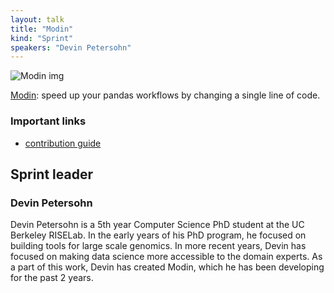 ```yaml
---
layout: talk
title: "Modin"
kind: "Sprint"
speakers: "Devin Petersohn"
---
```


![Modin img](https://github.com/modin-project/modin/raw/3d6368edf311995ad231ec5342a51cd9e4e3dc20/docs/img/MODIN_ver2_hrz.png?raw=true)

[Modin](https://github.com/modin-project/modin): speed up your pandas workflows by changing a single line of code.

### Important links
- [contribution guide](https://modin.readthedocs.io/en/latest/contributing.html)

## Sprint leader

### Devin Petersohn

Devin Petersohn is a 5th year Computer Science PhD student at the UC Berkeley RISELab. In the early years of his PhD program, he focused on building tools for large scale genomics. In more recent years, Devin has focused on making data science more accessible to the domain experts. As a part of this work, Devin has created Modin, which he has been developing for the past 2 years.
